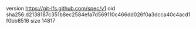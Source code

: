 version https://git-lfs.github.com/spec/v1
oid sha256:d2138187c351b8ec2584efa7d569110c466dd026f0a3dcca40c4acd1f0bb8516
size 14817
